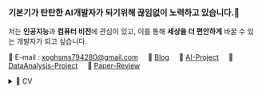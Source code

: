 ### 기본기가 탄탄한 AI개발자가 되기위해 끊임없이 노력하고 있습니다.&#128640;

저는 **인공지능**과 **컴퓨터 비전**에 관심이 있고, 이를 통해 **세상을 더 편안하게** 바꿀 수 있는 개발자가 되고 싶습니다.

&#128231; E-mail : xoghsms794280@gmail.com &nbsp;&nbsp;&nbsp; &#127752; [Blog](https://hwangtoemat.github.io/) &nbsp;&nbsp;&nbsp; &#128035; [AI-Project](https://hwangtoemat.github.io/ai-project/) &nbsp;&nbsp;&nbsp; &#128036; [DataAnalysis-Project](https://hwangtoemat.github.io/dataanalysis-with-python/) &nbsp;&nbsp;&nbsp; &#128037; [Paper-Review](https://hwangtoemat.github.io/paper-review/)

<details>
<summary>&#128048;  CV</summary>
  <img src="https://github.com/HwangToeMat/HwangToeMat.github.io/blob/master/CV.png?raw=true" style="max-width:100%;margin-left: auto; margin-right: auto; display: block;">
</details>
